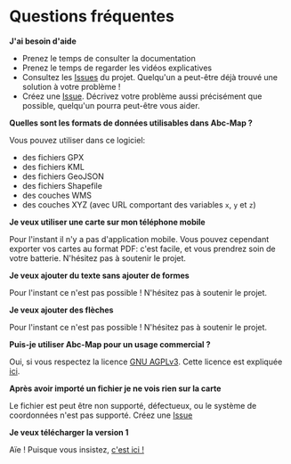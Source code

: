 <a name="faq"></a>

# Questions fréquentes

**J'ai besoin d'aide**

- Prenez le temps de consulter la documentation
- Prenez le temps de regarder les vidéos explicatives
- Consultez les [Issues](https://gitlab.com/abc-map/abc-map-2_private/-/issues) du projet. Quelqu'un a peut-être déjà trouvé une solution à votre problème !
- Créez une [Issue](https://gitlab.com/abc-map/abc-map-2_private/-/issues). Décrivez votre problème aussi précisément que possible, quelqu'un pourra peut-être vous aider.

**Quelles sont les formats de données utilisables dans Abc-Map ?**

Vous pouvez utiliser dans ce logiciel:

- des fichiers GPX
- des fichiers KML
- des fichiers GeoJSON
- des fichiers Shapefile
- des couches WMS
- des couches XYZ (avec URL comportant des variables `x`, `y` et `z`)

**Je veux utiliser une carte sur mon téléphone mobile**

Pour l'instant il n'y a pas d'application mobile. Vous pouvez cependant exporter vos cartes au format PDF: c'est facile, et vous prendrez soin de votre batterie. N'hésitez pas à soutenir le projet.

**Je veux ajouter du texte sans ajouter de formes**

Pour l'instant ce n'est pas possible ! N'hésitez pas à soutenir le projet.

**Je veux ajouter des flèches**

Pour l'instant ce n'est pas possible ! N'hésitez pas à soutenir le projet.

**Puis-je utiliser Abc-Map pour un usage commercial ?**

Oui, si vous respectez la licence <a target='_blank' href='https://www.gnu.org/licenses/agpl-3.0.html'>GNU AGPLv3</a>.
Cette licence est expliquée <a target='_blank' href='https://www.gnu.org/licenses/quick-guide-gplv3.fr.html'>ici</a>.

**Après avoir importé un fichier je ne vois rien sur la carte**

Le fichier est peut être non supporté, défectueux, ou le système de coordonnées n'est pas supporté. Créez une [Issue](https://gitlab.com/abc-map/abc-map-2_private/-/issues)

**Je veux télécharger la version 1**

Aïe ! Puisque vous insistez, <a href="https://sourceforge.net/projects/abc-map/" target="_blank">c'est ici !</a>
